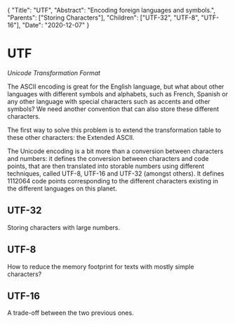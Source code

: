 {
    "Title": "UTF",
    "Abstract": "Encoding foreign languages and symbols.",
    "Parents": ["Storing Characters"],
    "Children": ["UTF-32", "UTF-8", "UTF-16"],
    "Date": "2020-12-07"
}

# UTF

_Unicode Transformation Format_

The ASCII encoding is great for the English language, but what about other languages with different symbols and alphabets, such as French, Spanish or any other language with special characters such as accents and other symbols? We need another convention that can also store these different characters.

The first way to solve this problem is to extend the transformation table to these other characters: the Extended ASCII.

The Unicode encoding is a bit more than a conversion between characters and numbers: it defines the conversion between characters and code points, that are then translated into storable numbers using different techniques, called UTF-8, UTF-16 and UTF-32 (amongst others). It defines 1112064 code points corresponding to the different characters existing in the different languages on this planet.

## UTF-32

Storing characters with large numbers.

## UTF-8

How to reduce the memory footprint for texts with mostly simple characters?

## UTF-16

A trade-off between the two previous ones.